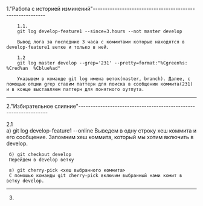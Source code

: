 1."Работа с историей изминений"----------------------------------------------------------

        1.1.  
        git log develop-feature1 --since=3.hours --not master develop
      
        Вывод лога за последние 3 часа с коммитами которые находятся в develop-feature1 ветке и только в ней. 

        1.2   
        git log master develop --grep='231' --pretty=format:"%Cgreen%s:  %Cred%an  %Cblue%ad"     
        
        Указывем в команде git log имена веток(master, branch). Далее, с помощью опции grep ставим паттерн для поиска в сообщении коммита(231) и в конце выставляем паттерн для понятного оутпута.


----------------------------------------------------------------------------------------

2."Избирательное слияние"-----------------------------------------------------------------

2.1  
    a) git log develop-feature1 --online
     Выведем в одну строку хеш коммита и его сообщение.
     Запомним хеш коммита, который мы хотим включить в develop.
     
     б) git checkout develop
     Перейдем в develop ветку

     в) git cherry-pick <хеш выбранного коммита>
     С помошью команды git cherry-pick включим выбранный нами комит в ветку develop.

-----------------------------------------------------------------------------------------

3.

